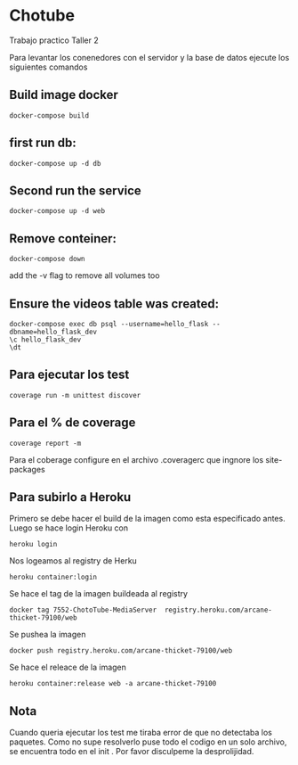 # Chotube
Trabajo practico Taller 2

Para levantar los conenedores con el servidor y la base de datos ejecute los siguientes comandos

## Build image docker
```
docker-compose build
```

## first run db:
```
docker-compose up -d db
```

## Second run the service
```
docker-compose up -d web
```

## Remove conteiner:
```
docker-compose down
```
add the -v flag to remove all volumes too

## Ensure the videos table was created:
```
docker-compose exec db psql --username=hello_flask --dbname=hello_flask_dev
\c hello_flask_dev
\dt
```

## Para ejecutar los test
```
coverage run -m unittest discover
```


## Para el % de coverage
```
coverage report -m
```
Para el coberage configure en el archivo .coveragerc que ingnore los site-packages

## Para subirlo a Heroku

Primero se debe hacer el build de la imagen como esta especificado antes.
Luego se hace login  Heroku con
```
heroku login
```
Nos logeamos al registry de Herku
```
heroku container:login
```
Se hace el tag de la imagen buildeada al registry
```
docker tag 7552-ChotoTube-MediaServer  registry.heroku.com/arcane-thicket-79100/web
```
Se pushea la imagen
```
docker push registry.heroku.com/arcane-thicket-79100/web
```
Se hace el releace de la imagen
```
heroku container:release web -a arcane-thicket-79100
```

## Nota

Cuando queria ejecutar los test me tiraba error de que no detectaba los paquetes.
Como no supe resolverlo puse todo el codigo en un solo archivo, se encuentra todo en el init . Por favor disculpeme la desprolijidad.
